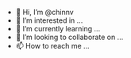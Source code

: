 - 👋 Hi, I’m @chinnv
- 👀 I’m interested in ...
- 🌱 I’m currently learning ...
- 💞️ I’m looking to collaborate on ...
- 📫 How to reach me ...

<!---
chinnv/chinnv is a ✨ special ✨ repository because its `README.md` (this file) appears on your GitHub profile.
You can click the Preview link to take a look at your changes.
--->
